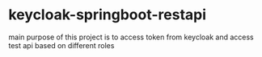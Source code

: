 # keycloak-springboot-restapi

main purpose of this project is to access token from keycloak and access test api based on different roles
